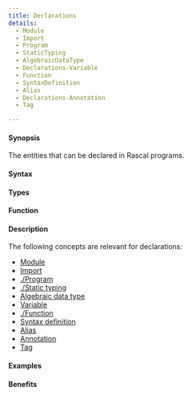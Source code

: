 ```yaml
---
title: Declarations
details:
  - Module
  - Import
  - Program
  - StaticTyping
  - AlgebraicDataType
  - Declarations-Variable
  - Function
  - SyntaxDefinition
  - Alias
  - Declarations-Annotation
  - Tag

---
```


#### Synopsis

The entities that can be declared in Rascal programs.

#### Syntax

#### Types

#### Function

#### Description

The following concepts are relevant for declarations:
* [Module](/docs//Rascal/Declarations/Module)
* [Import](/docs//Rascal/Declarations/Import)
* [./Program](/docs//Rascal/Declarations/Program)
* [./Static typing](/docs//Rascal/Declarations/StaticTyping)
* [Algebraic data type](/docs//Rascal/Declarations/AlgebraicDataType)
* [Variable](/docs//Rascal/Declarations/Variable)
* [./Function](/docs//Rascal/Declarations/Function)
* [Syntax definition](/docs//Rascal/Declarations/SyntaxDefinition)
* [Alias](/docs//Rascal/Declarations/Alias)
* [Annotation](/docs//Rascal/Declarations/Annotation)
* [Tag](/docs//Rascal/Declarations/Tag)


#### Examples

#### Benefits


